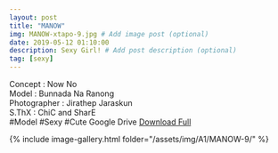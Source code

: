 ```yaml
---
layout: post
title: "MANOW"
img: MANOW-xtapo-9.jpg # Add image post (optional)
date: 2019-05-12 01:10:00
description: Sexy Girl! # Add post description (optional)
tag: [sexy]
---
```


Concept : Now No  
Model : Bunnada Na Ranong  
Photographer : Jirathep Jaraskun  
S.ThX : ChiC and SharE  
#Model #Sexy #Cute
Google Drive [Download Full](http://gestyy.com/e0HDE9) 


{% include image-gallery.html folder="/assets/img/A1/MANOW-9/" %}
